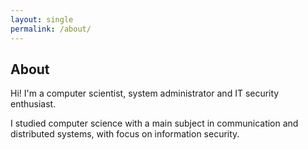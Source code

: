 ```yaml
---
layout: single
permalink: /about/
---
```

## About
Hi! I'm a computer scientist, system administrator and IT security enthusiast.

I studied computer science with a main subject in communication and distributed systems, with focus on information security.

